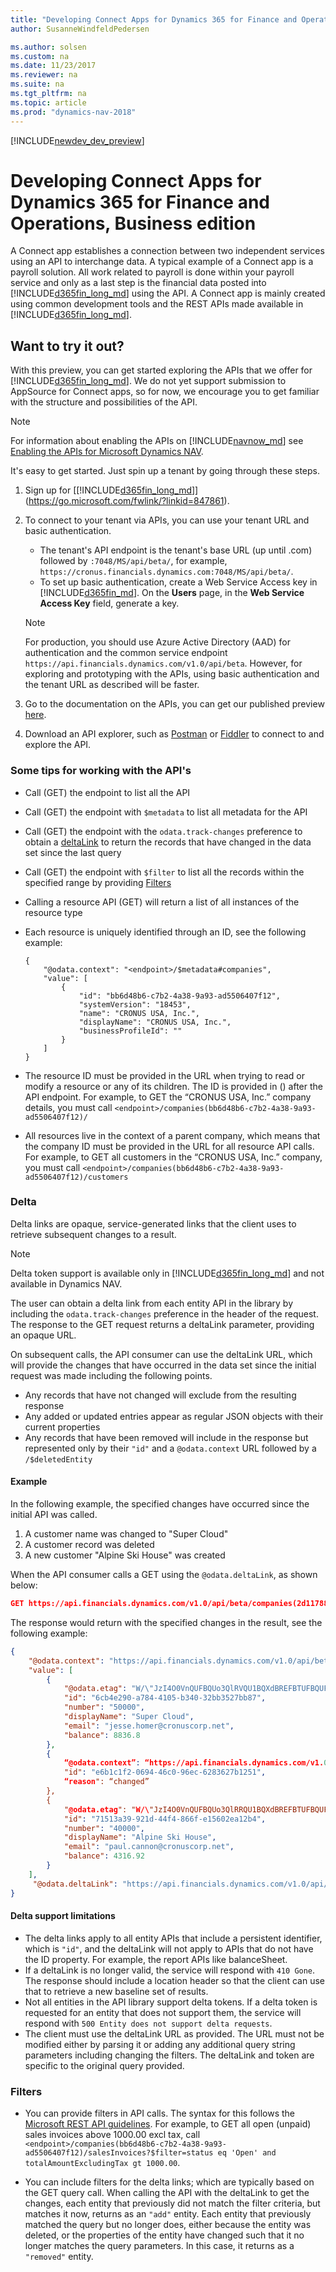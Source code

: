 ```yaml
---
title: "Developing Connect Apps for Dynamics 365 for Finance and Operations, Business edition"
author: SusanneWindfeldPedersen

ms.author: solsen
ms.custom: na
ms.date: 11/23/2017
ms.reviewer: na
ms.suite: na
ms.tgt_pltfrm: na
ms.topic: article
ms.prod: "dynamics-nav-2018"
---
```


[!INCLUDE[newdev_dev_preview](includes/newdev_dev_preview.md)]

# Developing Connect Apps for Dynamics 365 for Finance and Operations, Business edition
A Connect app establishes a connection between two independent services using an API to interchange data. A typical example of a Connect app is a payroll solution. All work related to payroll is done within your payroll service and only as a last step is the financial data posted into [!INCLUDE[d365fin_long_md](includes/d365fin_long_md.md)] using the API. A Connect app is mainly created using common development tools and the REST APIs made available in [!INCLUDE[d365fin_long_md](includes/d365fin_long_md.md)].

## Want to try it out?
With this preview, you can get started exploring the APIs that we offer for [!INCLUDE[d365fin_long_md](includes/d365fin_long_md.md)]. We do not yet support submission to AppSource for Connect apps, so for now, we encourage you to get familiar with the structure and possibilities of the API.

> [!NOTE]  
> For information about enabling the APIs on [!INCLUDE[navnow_md](includes/navnow_md.md)] see [Enabling the APIs for Microsoft Dynamics NAV](../enabling-apis-for-dynamics-nav.md).

It's easy to get started. Just spin up a tenant by going through these steps.

1) Sign up for [[!INCLUDE[d365fin_long_md](includes/d365fin_long_md.md)]](https://go.microsoft.com/fwlink/?linkid=847861).    
2) To connect to your tenant via APIs, you can use your tenant URL and basic authentication.  
    + The tenant's API endpoint is the tenant's base URL (up until .com) followed by `:7048/MS/api/beta/`, for example, `https://cronus.financials.dynamics.com:7048/MS/api/beta/`.    
    + To set up basic authentication, create a Web Service Access key in [!INCLUDE[d365fin_md](includes/d365fin_md.md)]. On the **Users** page, in the **Web Service Access Key** field, generate a key.

   > [!NOTE]
   > For production, you should use Azure Active Directory (AAD) for authentication and the common service endpoint `https://api.financials.dynamics.com/v1.0/api/beta`. However, for exploring and prototyping with the APIs, using basic authentication and the tenant URL as described will be faster.

3) Go to the documentation on the APIs, you can get our published preview [here](https://docs.microsoft.com/en-gb/dynamics-nav/fin-graph/).  
4) Download an API explorer, such as [Postman](https://www.getpostman.com/) or [Fiddler](http://www.telerik.com/fiddler) to connect to and explore the API.

### Some tips for working with the API's

+ Call (GET) the endpoint to list all the API
+ Call (GET) the endpoint with `$metadata` to list all metadata for the API
+ Call (GET) the endpoint with the `odata.track-changes` preference to obtain a [deltaLink](devenv-develop-connect-apps-for-fin.md#delta-token) to return the records that have changed in the data set since the last query
+ Call (GET) the endpoint with `$filter` to list all the records within the specified range by providing [Filters](devenv-develop-connect-apps-for-fin.md#filters)
+ Calling a resource API (GET) will return a list of all instances of the resource type
+ Each resource is uniquely identified through an ID, see the following example:  

    ```
    {
        "@odata.context": "<endpoint>/$metadata#companies",
        "value": [
            {
                "id": "bb6d48b6-c7b2-4a38-9a93-ad5506407f12",
                "systemVersion": "18453",
                "name": "CRONUS USA, Inc.",
                "displayName": "CRONUS USA, Inc.",
                "businessProfileId": ""
            }
        ]
    }
    ```

+ The resource ID must be provided in the URL when trying to read or modify a resource or any of its children. The ID is provided in () after the API endpoint. For example, to GET the “CRONUS USA, Inc.” company details, you must call `<endpoint>/companies(bb6d48b6-c7b2-4a38-9a93-ad5506407f12)/`
+ All resources live in the context of a parent company, which means that the company ID must be provided in the URL for all resource API calls. For example, to GET all customers in the “CRONUS USA, Inc.” company, you must call `<endpoint>/companies(bb6d48b6-c7b2-4a38-9a93-ad5506407f12)/customers`

### Delta

Delta links are opaque, service-generated links that the client uses to retrieve subsequent changes to a result. 

> [!Note]  
> Delta token support is available only in [!INCLUDE[d365fin_long_md](includes/d365fin_long_md.md)] and not available in Dynamics NAV.

The user can obtain a delta link from each entity API in the library by including the `odata.track-changes` preference in the header of the request. The response to the GET request returns a deltaLink parameter, providing an opaque URL.

On subsequent calls, the API consumer can use the deltaLink URL, which will provide the changes that have occurred in the data set since the initial request was made including the following points.

+ Any records that have not changed will exclude from the resulting response
+ Any added or updated entries appear as regular JSON objects with their current properties
+ Any records that have been removed will include in the response but represented only by their `"id"` and a `@odata.context` URL followed by a `/$deletedEntity`


#### Example 
In the following example, the specified changes have occurred since the initial API was called.

1. A customer name was changed to "Super Cloud"
2. A customer record was deleted
3. A new customer "Alpine Ski House" was created

When the API consumer calls a GET using the `@odata.deltaLink`, as shown below:  

```json
GET https://api.financials.dynamics.com/v1.0/api/beta/companies(2d117882-81a5-489e-b956-613205b06c72)/customers?deltaToken=ZmYwMWIzZmEtMTk4OS00MWRjLTllM2UtMWE2MWNlZjE2NzEzLDIwMTgtMDEtMjNUMTc6Mjk6NDAuNTM1MTY0NlosJTJmTVMlMmZhcGklMmZiZXRhJTJmY29tcGFuaWVzKDY3MTE1YTRmLTRkZjQtNDQ1ZC1hNjYwLTlmNzU3MjgzZDhlYyklMmZpdGVtcywsVW5zcGVjaWZpZWQ=
```
The response would return with the specified changes in the result, see the following example:  

```json
{
    "@odata.context": "https://api.financials.dynamics.com/v1.0/api/beta/$metadata#companies(2d117882-81a5-489e-b956-613205b06c72)/customers?deltaToken=ZmYwMWIzZmEtMTk4OS00MWRjLTllM2UtMWE2MWNlZjE2NzEzLDIwMTgtMDEtMjNUMTc6Mjk6NDAuNTM1MTY0NlosJTJmTVMlMmZhcGklMmZiZXRhJTJmY29tcGFuaWVzKDY3MTE1YTRmLTRkZjQtNDQ1ZC1hNjYwLTlmNzU3MjgzZDhlYyklMmZpdGVtcywsVW5zcGVjaWZpZWQ=",
    "value": [
        {
            "@odata.etag": "W/\"JzI4O0VnQUFBQUo3QlRVQU1BQXdBREFBTUFBQUFBQUE0OzQzMDgwOyc=\"",
            "id": "6cb4e290-a784-4105-b340-32bb3527bb87",
            "number": "50000",
            "displayName": "Super Cloud",
            "email": "jesse.homer@cronuscorp.net",
            "balance": 8836.8
        },
        {
            “@odata.context”: “https://api.financials.dynamics.com/v1.0/api/beta/$metadata#companies(2d117882-81a5-489e-b956-613205b06c72)/customers/$deletedEntity”,
            "id": "e6b1c1f2-0694-46c0-96ec-6283627b1251",
            “reason": “changed”
        },
        {
            "@odata.etag": "W/\"JzI4O0VnQUFBQUo3QlRRQU1BQXdBREFBTUFBQUFBQUE0OzQzMDcwOyc=\"",
            "id": "71513a39-921d-44f4-866f-e15602ea12b4",
            "number": "40000",
            "displayName": "Alpine Ski House",
            "email": "paul.cannon@cronuscorp.net",
            "balance": 4316.92
        }
    ],
     "@odata.deltaLink": "https://api.financials.dynamics.com/v1.0/api/beta/companies(2d117882-81a5-489e-b956-613205b06c72)/customers?deltaToken=ZmYwMWIzZmEtMTk4OS00MWRjLTllM2UtMWE2MWNlZjE2NzEzLDIwMTgtMDEtMjNUMTc6Mjk6NDAuNTM1MTY0NlosJTJmTVMlMmZhcGklMmZiZXRhJTJmY29tcGFuaWVzKDY3MTE1YTRmLTRkZjQtNDQ1ZC1hNjYwLTlmNzU3MjgzZDhlYyklMmZpdGVtcywsVW5zcGVjaWZpZWQ="
}
```

#### Delta support limitations

+ The delta links apply to all entity APIs that include a persistent identifier, which is `"id"`, and the deltaLink will not apply to APIs that do not have the ID property. For example, the report APIs like balanceSheet.
+ If a deltaLink is no longer valid, the service will respond with `410 Gone`. The response should include a location header so that the client can use that to retrieve a new baseline set of results.
+ Not all entities in the API library support delta tokens. If a delta token is requested for an entity that does not support them, the service will respond with `500 Entity does not support delta requests`.
+ The client must use the deltaLink URL as provided. The URL must not be modified either by parsing it or adding any additional query string parameters including changing the filters. The deltaLink and token are specific to the original query provided.

### Filters

+ You can provide filters in API calls. The syntax for this follows the [Microsoft REST API guidelines](https://github.com/Microsoft/api-guidelines/blob/master/Guidelines.md#97-filtering). For example, to GET all open (unpaid) sales invoices above 1000.00 excl tax, call `<endpoint>/companies(bb6d48b6-c7b2-4a38-9a93-ad5506407f12)/salesInvoices?$filter=status eq 'Open' and totalAmountExcludingTax gt 1000.00`.

+ You can include filters for the delta links; which are typically based on the GET query call. When calling the API with the deltaLink to get the changes, each entity that previously did not match the filter criteria, but matches it now, returns as an `"add"` entity. Each entity that previously matched the query but no longer does, either because the entity was deleted, or the properties of the entity have changed such that it no longer matches the query parameters. In this case, it returns as a `"removed"` entity.


